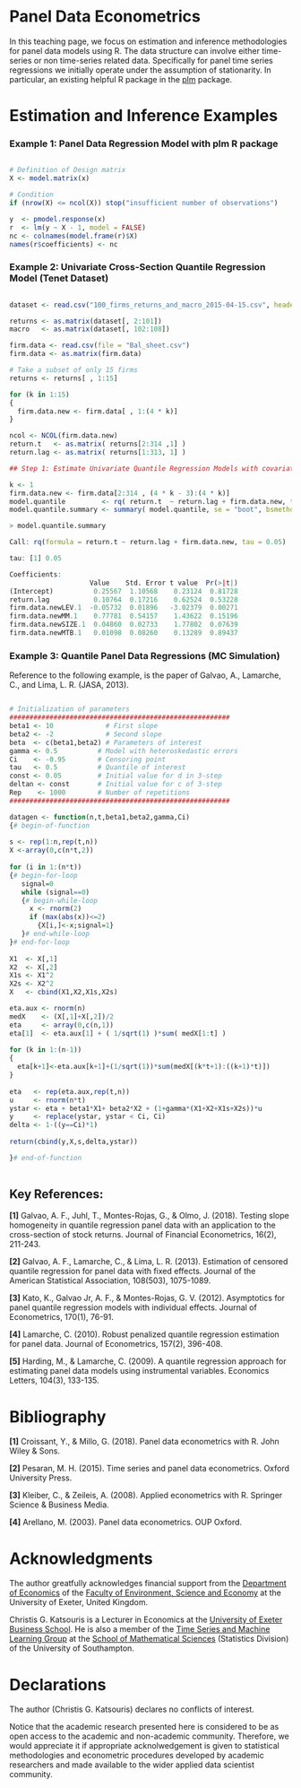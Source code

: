 # Panel Data Econometrics

In this teaching page, we focus on estimation and inference methodologies for panel data models using R. The data structure can involve either time-series or non time-series related data. Specifically for panel time series regressions we initially operate under the assumption of stationarity. In particular, an existing helpful R package in the [plm](https://cran.r-project.org/web/packages/plm/vignettes/A_plmPackage.html) package.


# Estimation and Inference Examples

### Example 1: Panel Data Regression Model with plm R package

```R

# Definition of Design matrix 
X <- model.matrix(x)

# Condition 
if (nrow(X) <= ncol(X)) stop("insufficient number of observations")

y  <- pmodel.response(x)
r  <- lm(y ~ X - 1, model = FALSE)
nc <- colnames(model.frame(r)$X)
names(r$coefficients) <- nc

``` 

### Example 2: Univariate Cross-Section Quantile Regression Model (Tenet Dataset)

```R

dataset <- read.csv("100_firms_returns_and_macro_2015-04-15.csv", header = TRUE)

returns <- as.matrix(dataset[, 2:101])    
macro   <- as.matrix(dataset[, 102:108])

firm.data <- read.csv(file = "Bal_sheet.csv")
firm.data <- as.matrix(firm.data)

# Take a subset of only 15 firms
returns <- returns[ , 1:15]

for (k in 1:15) 
{
  firm.data.new <- firm.data[ , 1:(4 * k)]
}  

ncol <- NCOL(firm.data.new)
return.t   <- as.matrix( returns[2:314 ,1] )
return.lag <- as.matrix( returns[1:313, 1] )

## Step 1: Estimate Univariate Quantile Regression Models with covariates y_{t-1} and firm characteristics

k <- 1
firm.data.new <- firm.data[2:314 , (4 * k - 3):(4 * k)]
model.quantile         <- rq( return.t  ~ return.lag + firm.data.new, tau = 0.05 )
model.quantile.summary <- summary( model.quantile, se = "boot", bsmethod= "xy" )

> model.quantile.summary

Call: rq(formula = return.t ~ return.lag + firm.data.new, tau = 0.05)

tau: [1] 0.05

Coefficients:
                    Value    Std. Error t value  Pr(>|t|)
(Intercept)          0.25567  1.10568    0.23124  0.81728
return.lag           0.10764  0.17216    0.62524  0.53228
firm.data.newLEV.1  -0.05732  0.01896   -3.02379  0.00271
firm.data.newMM.1    0.77781  0.54157    1.43622  0.15196
firm.data.newSIZE.1  0.04860  0.02733    1.77802  0.07639
firm.data.newMTB.1   0.01098  0.08260    0.13289  0.89437

``` 

### Example 3: Quantile Panel Data Regressions (MC Simulation)

Reference to the following example, is the paper of Galvao, A., Lamarche, C., and Lima, L. R. (JASA, 2013).

```R

# Initialization of parameters
#######################################################
beta1 <- 10             # First slope
beta2 <- -2             # Second slope
beta  <- c(beta1,beta2) # Parameters of interest
gamma <- 0.5          # Model with heteroskedastic errors
Ci    <- -0.95        # Censoring point
tau   <- 0.5          # Quantile of interest
const <- 0.05         # Initial value for d in 3-step
deltan <- const       # Initial value for c of 3-step
Rep    <- 1000        # Number of repetitions
#######################################################

datagen <- function(n,t,beta1,beta2,gamma,Ci)
{# begin-of-function
 	
s <- rep(1:n,rep(t,n))
X <-array(0,c(n*t,2))
	
for (i in 1:(n*t))
{# begin-for-loop
   signal=0
   while (signal==0)
   {# begin-while-loop
     x <- rnorm(2)
     if (max(abs(x))<=2) 
       {X[i,]<-x;signal=1}
   }# end-while-loop
}# end-for-loop
 	
X1  <- X[,1]
X2  <- X[,2]
X1s <- X1^2
X2s <- X2^2
X   <- cbind(X1,X2,X1s,X2s)

eta.aux <- rnorm(n)
medX    <- (X[,1]+X[,2])/2
eta     <- array(0,c(n,1))
eta[1]  <- eta.aux[1] + ( 1/sqrt(1) )*sum( medX[1:t] )
  
for (k in 1:(n-1))
{
  eta[k+1]<-eta.aux[k+1]+(1/sqrt(1))*sum(medX[(k*t+1):((k+1)*t)])
}
 
eta   <- rep(eta.aux,rep(t,n))
u     <- rnorm(n*t)
ystar <- eta + beta1*X1+ beta2*X2 + (1+gamma*(X1+X2+X1s+X2s))*u
y     <- replace(ystar, ystar < Ci, Ci)
delta <- 1-((y==Ci)*1)
  
return(cbind(y,X,s,delta,ystar))

}# end-of-function
 
``` 

## Key References: 

$\textbf{[1]}$ Galvao, A. F., Juhl, T., Montes-Rojas, G., & Olmo, J. (2018). Testing slope homogeneity in quantile regression panel data with an application to the cross-section of stock returns. Journal of Financial Econometrics, 16(2), 211-243.

$\textbf{[2]}$ Galvao, A. F., Lamarche, C., & Lima, L. R. (2013). Estimation of censored quantile regression for panel data with fixed effects. Journal of the American Statistical Association, 108(503), 1075-1089.

$\textbf{[3]}$ Kato, K., Galvao Jr, A. F., & Montes-Rojas, G. V. (2012). Asymptotics for panel quantile regression models with individual effects. Journal of Econometrics, 170(1), 76-91.

$\textbf{[4]}$ Lamarche, C. (2010). Robust penalized quantile regression estimation for panel data. Journal of Econometrics, 157(2), 396-408.

$\textbf{[5]}$ Harding, M., & Lamarche, C. (2009). A quantile regression approach for estimating panel data models using instrumental variables. Economics Letters, 104(3), 133-135.


# Bibliography

$\textbf{[1]}$ Croissant, Y., & Millo, G. (2018). Panel data econometrics with R. John Wiley & Sons.

$\textbf{[2]}$ Pesaran, M. H. (2015). Time series and panel data econometrics. Oxford University Press.

$\textbf{[3]}$ Kleiber, C., & Zeileis, A. (2008). Applied econometrics with R. Springer Science & Business Media.

$\textbf{[4]}$ Arellano, M. (2003). Panel data econometrics. OUP Oxford.


# Acknowledgments

The author greatfully acknowledges financial support from the [Department of Economics](http://business-school.exeter.ac.uk/about/departments/economics/) of the [Faculty of Environment, Science and Economy](https://www.exeter.ac.uk/departments/ese/) at the University of Exeter, United Kingdom. 

Christis G. Katsouris is a Lecturer in Economics at the [University of Exeter Business School](http://business-school.exeter.ac.uk/). He is also a member of the [Time Series and Machine Learning Group](https://www.personal.soton.ac.uk/cz1y20/Reading_Group/mlts-group-2022.html) at the [School of Mathematical Sciences](https://www.southampton.ac.uk/about/faculties-schools-departments/school-of-mathematical-sciences) (Statistics Division) of the University of Southampton. 

# Declarations

The author (Christis G. Katsouris) declares no conflicts of interest.

Notice that the academic research presented here is considered to be as open access to the academic and non-academic community. Therefore, we would appreciate it if appropriate acknolwedgement is given to statistical methodologies and econometric procedures developed by academic researchers and made available to the wider applied data scientist community.   
